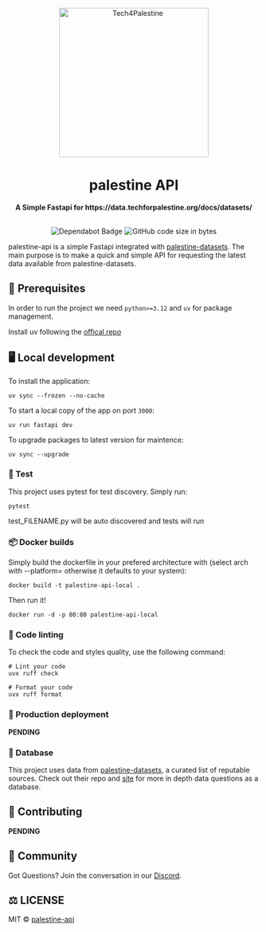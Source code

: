 <div align="center">
  <br>
  <img alt="Tech4Palestine" src="favicon.ico" width="300px">
  <h1>palestine API</h1>
  <strong>A Simple Fastapi for https://data.techforpalestine.org/docs/datasets/</strong>
</div>
<br>
<p align="center">
  <img src="https://img.shields.io/badge/Dependabot-active-brightgreen.svg" alt="Dependabot Badge">
  <img src="https://img.shields.io/github/languages/code-size/ummahrican/palestine-api" alt="GitHub code size in bytes">
</p>

palestine-api is a simple Fastapi integrated with [palestine-datasets](https://github.com/TechForPalestine/palestine-datasets/tree/main). The main purpose is to make a quick and simple API for requesting the latest data available from palestine-datasets.

## 📖 Prerequisites

In order to run the project we need `python>=3.12` and `uv` for package management.

Install uv following the [offical repo](https://github.com/astral-sh/uv?tab=readme-ov-file#getting-started)

## 🖥️ Local development

To install the application:

```shell
uv sync --frozen --no-cache
```

To start a local copy of the app on port `3000`:

```shell
uv run fastapi dev
```

To upgrade packages to latest version for maintence:

```shell
uv sync --upgrade
```

### 🧪 Test
This project uses pytest for test discovery. Simply run:
```shell
pytest
```
test_FILENAME.py will be auto discovered and tests will run

### 📦 Docker builds

Simply build the dockerfile in your prefered architecture with (select arch with --platform= otherwise it defaults to your system):
```shell
docker build -t palestine-api-local .
```

Then run it!
```shell
docker run -d -p 80:80 palestine-api-local
```

### 🎨 Code linting

To check the code and styles quality, use the following command:

```shell
# Lint your code
uvx ruff check

# Format your code
uvx ruff format
```

### 🚀 Production deployment

<strong>PENDING</strong>

### 💾 Database

This project uses data from [palestine-datasets](https://github.com/TechForPalestine/palestine-datasets/tree/main), a curated list of reputable sources. Check out their repo and [site](https://data.techforpalestine.org/) for more in depth data questions as a database.

## 🤝 Contributing

<strong>PENDING</strong>

## 🍕 Community

Got Questions? Join the conversation in our [Discord](https://discord.gg/jkUqTYvd2s).  

## ⚖️ LICENSE

MIT © [palestine-api](LICENSE)
